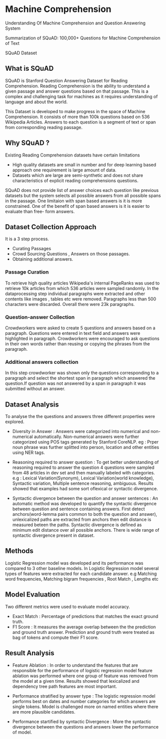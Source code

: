 # Machine Comprehension
Understanding Of Machine Comprehension and Question Answering System

Summarization of SQuAD: 100,000+ Questions for Machine Comprehension of Text

SQuAD Dataset

## What is SQuAD

SQuAD is Stanford Question Answering Dataset for Reading Comprehension.
Reading Comprehension is the ability to understand a given passage and answer questions based on that passage.
This is a complex and challenging task for machines as it requires understanding of language and about the world.

This Dataset is developed to make progress in the space of Machine Comprehension.
It consists of more than 100k questions based on 536 Wikipedia Articles. 
Answers to each question is a segment of text or span from corresponding reading passage. 

## Why SQuAD ?

Existing Reading Comprehension datasets have certain limitations 

* High quality datasets are small in number and for deep learning based approach one requirement is large amount of data. 
* Datasets which are large are semi-synthetic and does not share characteristics of explicit reading comprehensions questions.

SQuAD does not provide list of answer choices each question like previous datasets but the system selects all possible answers from all possible spans in the passage. One limitaion with span based answers is it is more constrained.
One of the benefit of span based answers is it is easier to evaluate than free- form answers.

## Dataset Collection Approach

It is a 3 step process.
* Curating Passages
* Crowd Sourcing Questions , Answers on those passages.
* Obtaining additional answers.

### Passage Curation
To retrieve high quality articles Wikipedia's internal PageRanks was used to retrieve 10k articles from which 536 articles were sampled randomly. In the dataprocessing step individual paragraphs were extracted and other contents like images , tables etc were removed. Paragraphs less than 500 characters were discarded. Overall there were 23k paragraphs.

### Question-answer Collection

Crowdworkers were asked to create 5 questions and answers based on a paragraph. Questions were entered in text field and answers were highlighted in paragraph. Crowdworkers were encouraged to ask questions in their own words rather than reusing or copying the phrases from the paragraph.

### Additional answers collection

In this step crowdworker was shown only the questions corresponding to a paragraph and select the shortest span in paragraph which answered the question.If question was not answered by a span in paragraph it was submitted without an answer.

## Dataset Analysis

To analyse the the questions and answers three different properties were explored.

* Diversity in Answer : Answers were categorized into numerical and non-numerical automatically. Non-numerical answers were further categorized using POS tags generated by Stanford CoreNLP. eg :  Prper noun phrase was further splitted into person, location and other entities using NER tags.

* Reasoning required to answer question : To get better understanding of reasoning required to answer the question 4 questions were sampled from 48 articles in dev set and then manually labeled with categories. e.g : Lexical Variation(Synonym), Lexical Variation(world knowledge), Syntactic variation, Multiple sentence reasoning, ambiguous.
Results showed that examples had some sort oflexical or syntactic divergence.

* Syntactic divergence between the question and answer sentences : An automatic method was developed to quantify the syntactic divergence between question and sentence containing answers.
First detect anchors(word-lemma pairs common to both the question and answer), unlexicalized paths are extracted from anchors then edit distance is measured beteen the paths. Syntactic divergence is defined as minimum edit distance over all possible anchors. There is wide range of syntactic divergence present in dataset.

## Methods

Logistic Regression model was developed and its performance was compared to 3 other baseline models.
In Logistic Regression model several types of features were extracted for each candidate answer. e.g Matching word frequencies, Matching bigram frequencies , Root Match , Lengths etc


## Model Evaluation

Two different metrics were used to evaluate model accuracy.

* Exact Match : Percentage of predictions that matches the exact ground truth.
* F1 Score : It measures the average overlap between the the prediction and ground truth answer. Prediction and ground truth were treated as bag of tokens and compute their F1 score.

## Result Analysis

* Feature Ablation : In order to understand the features that are responsible for the performance of logistic regression model feature ablation was performed where one group of feature was removed from the model at a given time. Results showed that lexicalized and dependency tree path features are most important.

* Performance stratified by answer type : The logistic regression model performs best on dates and number categories for which answers are single tokens. Model is challenged more on named entities where there are more plausible candidates.

* Performance startified by syntactic Divergence : More the syntactic divergence between the questions and answers lower the performance of model.














